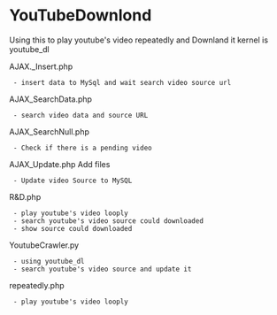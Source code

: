 # YouTubeDownlond
Using this to play youtube's video repeatedly and Downland it
kernel is youtube_dl

AJAX._Insert.php

	 - insert data to MySql and wait search video source url
   
AJAX_SearchData.php	

	 - search video data and source URL
   
AJAX_SearchNull.php	

	 - Check if there is a pending video
   
AJAX_Update.php	Add files 

	 - Update video Source to MySQL 
   
R&D.php	

	 - play youtube's video looply
	 - search youtube's video source could downloaded
	 - show source could downloaded
   
YoutubeCrawler.py

	 - using youtube_dl
	 - search youtube's video source and update it
   
repeatedly.php

	 - play youtube's video looply
